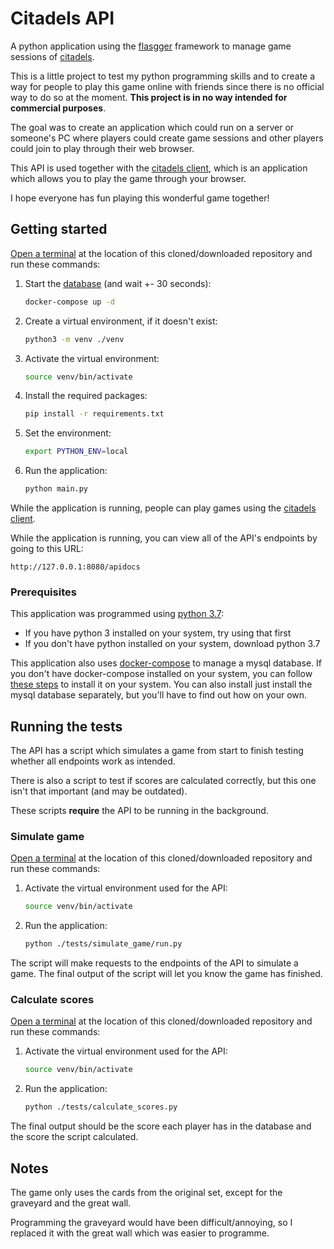 # Citadels API

A python application using the [flasgger](https://github.com/flasgger/flasgger) framework to manage game sessions of [citadels](https://boardgamegeek.com/boardgame/478/citadels).

This is a little project to test my python programming skills and to create a way for people to play this game online with friends since there is no official way to do so at the moment. **This project is in no way intended for commercial purposes**.

The goal was to create an application which could run on a server or someone's PC where players could create game sessions and other players could join to play through their web browser.

This API is used together with the [citadels client](https://github.com/benblanc/citadels-client), which is an application which allows you to play the game through your browser.

I hope everyone has fun playing this wonderful game together!

## Getting started

[Open a terminal](https://atom.io/packages/open-terminal-here) at the location of this cloned/downloaded repository and run these commands:

1. Start the [database](https://dbdiagram.io/d/61bcfbdf3205b45b73c33207) (and wait +- 30 seconds):
    ``` bash
    docker-compose up -d
    ```

2. Create a virtual environment, if it doesn't exist:
    ``` bash
    python3 -m venv ./venv
    ```

3. Activate the virtual environment:
    ``` bash
    source venv/bin/activate
    ```

4. Install the required packages:
    ``` bash
    pip install -r requirements.txt
    ```

5. Set the environment:
    ``` bash
    export PYTHON_ENV=local 
    ```

6. Run the application:
    ``` bash
    python main.py
    ```

While the application is running, people can play games using the [citadels client](https://github.com/benblanc/citadels-client).

While the application is running, you can view all of the API's endpoints by going to this URL:

``` text
http://127.0.0.1:8080/apidocs
```

### Prerequisites

This application was programmed using [python 3.7](https://www.python.org/downloads/release/python-3712/):

* If you have python 3 installed on your system, try using that first
* If you don't have python installed on your system, download python 3.7

This application also uses [docker-compose](https://docs.docker.com/compose/) to manage a mysql database. If you don't have docker-compose installed on your system, you can follow [these steps](https://docs.docker.com/compose/install/#install-compose) to install it on your system. You can also install just install the mysql database separately, but you'll have to find out how on your own.

## Running the tests

The API has a script which simulates a game from start to finish testing whether all endpoints work as intended.

There is also a script to test if scores are calculated correctly, but this one isn't that important (and may be outdated).

These scripts **require** the API to be running in the background.

### Simulate game

[Open a terminal](https://atom.io/packages/open-terminal-here) at the location of this cloned/downloaded repository and run these commands:

1. Activate the virtual environment used for the API:
    ``` bash
    source venv/bin/activate
    ```

2. Run the application:
    ``` bash
    python ./tests/simulate_game/run.py
    ```

The script will make requests to the endpoints of the API to simulate a game. The final output of the script will let you know the game has finished.

### Calculate scores

[Open a terminal](https://atom.io/packages/open-terminal-here) at the location of this cloned/downloaded repository and run these commands:

1. Activate the virtual environment used for the API:
    ``` bash
    source venv/bin/activate
    ```

2. Run the application:
    ``` bash
    python ./tests/calculate_scores.py
    ```

The final output should be the score each player has in the database and the score the script calculated.

## Notes

The game only uses the cards from the original set, except for the graveyard and the great wall.

Programming the graveyard would have been difficult/annoying, so I replaced it with the great wall which was easier to programme.
